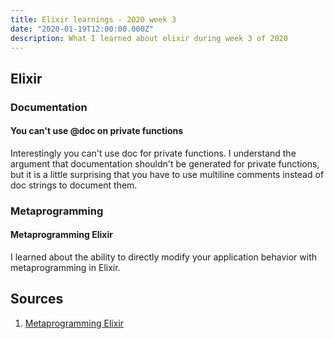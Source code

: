 ```yaml
---
title: Elixir learnings - 2020 week 3
date: "2020-01-19T12:00:00.000Z"
description: What I learned about elixir during week 3 of 2020
---
```


## Elixir

### Documentation

#### You can't use @doc on private functions

Interestingly you can't use doc for private functions. I understand the argument that documentation shouldn't be generated for private functions, but it is a little surprising that you have to use multiline comments instead of doc strings to document them.

### Metaprogramming

#### Metaprogramming Elixir

I learned about the ability to directly modify your application behavior with metaprogramming in Elixir.

## Sources

[metaprogramming]: https://pragprog.com/book/cmelixir/metaprogramming-elixir

1. [Metaprogramming Elixir][metaprogramming]